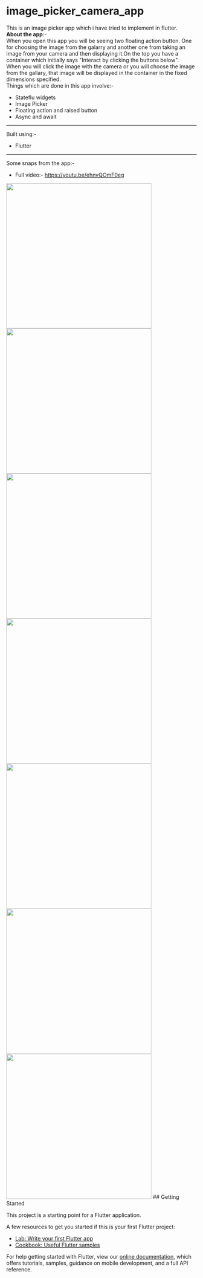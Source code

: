 # image_picker_camera_app

This is an image picker app which i have tried to implement in flutter.<br>
**About the app**:-<br>
When you open this app you will be seeing two floating action button. One for choosing the image from the galarry and another one from taking an image from  your camera and then displaying it.On the top you have a container which initially says "Interact by clicking the buttons below".
<br>
When you will click the image with the camera or you will choose the image from the gallary, that image will be displayed in the container in the fixed dimensions specified.
<br>Things which are done in this app involve:-
* Stateflu widgets
* Image Picker
* Floating action and raised button
* Async and await

___
Built using:- 
* Flutter
___
Some snaps from the app:-<br>
* Full video:- https://youtu.be/ehnvQOmF0eg <br>
<img src="https://res.cloudinary.com/harshkumarkhatri/image/upload/v1595495729/readme%20images/image_picker_camera_app_flutter/Screenshot_from_2020-07-23_14-42-18_luqoxw.png" height="384">
<img src="https://res.cloudinary.com/harshkumarkhatri/image/upload/v1595495728/readme%20images/image_picker_camera_app_flutter/Screenshot_from_2020-07-23_14-42-34_icidqi.png" height="384">
<img src="https://res.cloudinary.com/harshkumarkhatri/image/upload/v1595495727/readme%20images/image_picker_camera_app_flutter/Screenshot_from_2020-07-23_14-42-48_y814ix.png" height="384">
<img src="https://res.cloudinary.com/harshkumarkhatri/image/upload/v1595495728/readme%20images/image_picker_camera_app_flutter/Screenshot_from_2020-07-23_14-43-07_v3eukf.png" height="384">
<img src="https://res.cloudinary.com/harshkumarkhatri/image/upload/v1595495728/readme%20images/image_picker_camera_app_flutter/Screenshot_from_2020-07-23_14-43-22_jafyty.png" height="384">
<img src="https://res.cloudinary.com/harshkumarkhatri/image/upload/v1595495730/readme%20images/image_picker_camera_app_flutter/Screenshot_from_2020-07-23_14-43-39_rcnmty.png" height="384">
<img src="https://res.cloudinary.com/harshkumarkhatri/image/upload/v1595495728/readme%20images/image_picker_camera_app_flutter/Screenshot_from_2020-07-23_14-43-58_u4ckyj.png" height="384">
## Getting Started

This project is a starting point for a Flutter application.

A few resources to get you started if this is your first Flutter project:

- [Lab: Write your first Flutter app](https://flutter.dev/docs/get-started/codelab)
- [Cookbook: Useful Flutter samples](https://flutter.dev/docs/cookbook)

For help getting started with Flutter, view our
[online documentation](https://flutter.dev/docs), which offers tutorials,
samples, guidance on mobile development, and a full API reference.
